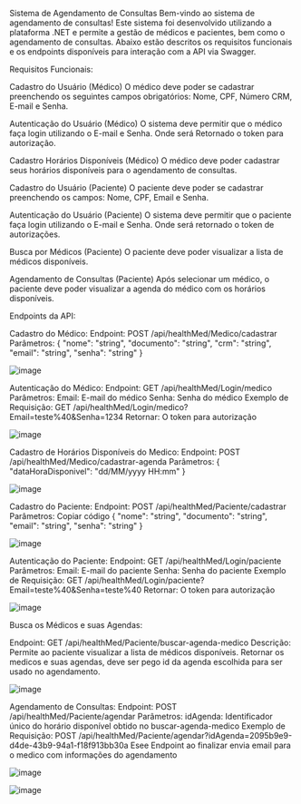 Sistema de Agendamento de Consultas
Bem-vindo ao sistema de agendamento de consultas! 
Este sistema foi desenvolvido utilizando a plataforma .NET e permite a gestão de médicos e pacientes, bem como o agendamento de consultas. 
Abaixo estão descritos os requisitos funcionais e os endpoints disponíveis para interação com a API via Swagger.

Requisitos Funcionais:

Cadastro do Usuário (Médico)
O médico deve poder se cadastrar preenchendo os seguintes campos obrigatórios: Nome, CPF, Número CRM, E-mail e Senha.

Autenticação do Usuário (Médico)
O sistema deve permitir que o médico faça login utilizando o E-mail e Senha. 
Onde será Retornado o token para autorização.

Cadastro Horários Disponíveis (Médico)
O médico deve poder cadastrar seus horários disponíveis para o agendamento de consultas.

Cadastro do Usuário (Paciente)
O paciente deve poder se cadastrar preenchendo os campos: Nome, CPF, Email e Senha.

Autenticação do Usuário (Paciente)
O sistema deve permitir que o paciente faça login utilizando o E-mail e Senha. Onde será retornado o token de autorizações.

Busca por Médicos (Paciente)
O paciente deve poder visualizar a lista de médicos disponíveis. 

Agendamento de Consultas (Paciente)
Após selecionar um médico, o paciente deve poder visualizar a agenda do médico com os horários disponíveis.


Endpoints da API:

Cadastro do Médico:
Endpoint: POST /api/healthMed/Medico/cadastrar
Parâmetros:
{
  "nome": "string",
  "documento": "string",
  "crm": "string",
  "email": "string",
  "senha": "string"
}

![image](https://github.com/user-attachments/assets/c527619a-4cac-4747-b40e-a29d44fd5f56)

Autenticação do Médico:
Endpoint: GET /api/healthMed/Login/medico
Parâmetros:
Email: E-mail do médico
Senha: Senha do médico
Exemplo de Requisição:
GET /api/healthMed/Login/medico?Email=teste%40&Senha=1234
Retornar: O token para autorização

![image](https://github.com/user-attachments/assets/25443665-a656-4e7d-83c5-29d309d64699)

Cadastro de Horários Disponíveis do Medico:
Endpoint: POST /api/healthMed/Medico/cadastrar-agenda
Parâmetros:
{
  "dataHoraDisponivel": "dd/MM/yyyy HH:mm"
}

![image](https://github.com/user-attachments/assets/33c0d215-1ad2-431e-882f-c4f5dde7dc4b)

Cadastro do Paciente:
Endpoint: POST /api/healthMed/Paciente/cadastrar
Parâmetros:
Copiar código
{
  "nome": "string",
  "documento": "string",
  "email": "string",
  "senha": "string"
}

![image](https://github.com/user-attachments/assets/4c8ca25c-c5a2-46c5-8312-993cb9af7608)

Autenticação do Paciente:
Endpoint: GET /api/healthMed/Login/paciente
Parâmetros:
Email: E-mail do paciente
Senha: Senha do paciente
Exemplo de Requisição:
GET /api/healthMed/Login/paciente?Email=teste%40&Senha=teste%40
Retornar: O token para autorização

![image](https://github.com/user-attachments/assets/03a392e0-8755-432e-8d69-f499ee4c2625)

Busca os Médicos e suas Agendas:

Endpoint: GET /api/healthMed/Paciente/buscar-agenda-medico
Descrição: Permite ao paciente visualizar a lista de médicos disponíveis.
Retornar os medicos e suas agendas, deve ser pego id da agenda escolhida para ser usado no agendamento.

![image](https://github.com/user-attachments/assets/0ebe1e06-fefe-47cf-b503-927b72df2adf)

Agendamento de Consultas:
Endpoint: POST /api/healthMed/Paciente/agendar
Parâmetros:
idAgenda: Identificador único do horário disponível obtido no buscar-agenda-medico
Exemplo de Requisição:
POST /api/healthMed/Paciente/agendar?idAgenda=2095b9e9-d4de-43b9-94a1-f18f913bb30a
Esee Endpoint ao finalizar envia email para o medico com informações do agendamento

![image](https://github.com/user-attachments/assets/1b4882ca-a6be-4259-86a8-8271bc8deeb0)


![image](https://github.com/user-attachments/assets/4cc92a04-d879-47ba-966c-de119669a69b)
